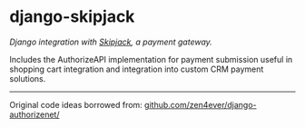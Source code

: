 django-skipjack
===============

*Django integration with [Skipjack](http://www.skipjack.com/), a payment gateway.*

Includes the AuthorizeAPI implementation for payment submission useful in
shopping cart integration and integration into custom CRM payment solutions.


- - -

Original code ideas borrowed from:
[github.com/zen4ever/django-authorizenet/](https://github.com/zen4ever/django-authorizenet/)
